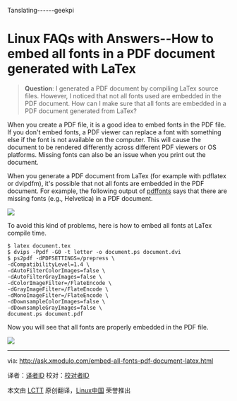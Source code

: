 Tanslating------geekpi

Linux FAQs with Answers--How to embed all fonts in a PDF document generated with LaTex
================================================================================
> **Question**: I generated a PDF document by compiling LaTex source files. However, I noticed that not all fonts used are embedded in the PDF document. How can I make sure that all fonts are embedded in a PDF document generated from LaTex? 

When you create a PDF file, it is a good idea to embed fonts in the PDF file. If you don't embed fonts, a PDF viewer can replace a font with something else if the font is not available on the computer. This will cause the document to be rendered differently across different PDF viewers or OS platforms. Missing fonts can also be an issue when you print out the document.

When you generate a PDF document from LaTex (for example with pdflatex or dvipdfm), it's possible that not all fonts are embedded in the PDF document. For example, the following output of [pdffonts][1] says that there are missing fonts (e.g., Helvetica) in a PDF document.

![](https://farm3.staticflickr.com/2944/15344704481_d691f66e75_z.jpg)

To avoid this kind of problems, here is how to embed all fonts at LaTex compile time.

    $ latex document.tex
    $ dvips -Ppdf -G0 -t letter -o document.ps document.dvi
    $ ps2pdf -dPDFSETTINGS=/prepress \
    -dCompatibilityLevel=1.4 \
    -dAutoFilterColorImages=false \
    -dAutoFilterGrayImages=false \
    -dColorImageFilter=/FlateEncode \
    -dGrayImageFilter=/FlateEncode \
    -dMonoImageFilter=/FlateEncode \
    -dDownsampleColorImages=false \
    -dDownsampleGrayImages=false \
    document.ps document.pdf 

Now you will see that all fonts are properly embedded in the PDF file.

![](https://farm4.staticflickr.com/3890/15161184500_15ec673dca_z.jpg)

--------------------------------------------------------------------------------

via: http://ask.xmodulo.com/embed-all-fonts-pdf-document-latex.html

译者：[译者ID](https://github.com/译者ID)
校对：[校对者ID](https://github.com/校对者ID)

本文由 [LCTT](https://github.com/LCTT/TranslateProject) 原创翻译，[Linux中国](http://linux.cn/) 荣誉推出

[1]:http://ask.xmodulo.com/check-which-fonts-are-used-pdf-document.html